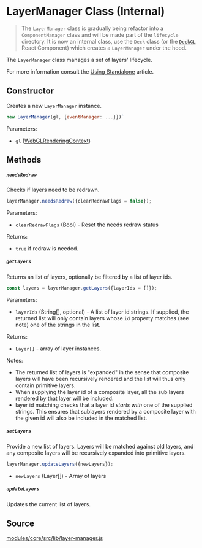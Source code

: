 # LayerManager Class (Internal)

> The `LayerManager` class is gradually being refactor into a `ComponentManager` class and will be made part of the `lifecycle` directory. It is now an internal class, use the `Deck` class (or the [`DeckGL`](/docs/api-reference/react/deckgl.md) React Component) which creates a `LayerManager` under the hood.

The `LayerManager` class manages a set of layers' lifecycle.

For more information consult the [Using Standalone](/docs/get-started/using-standalone.md) article.


## Constructor

Creates a new `LayerManager` instance.

```js
new LayerManager(gl, {eventManager: ...}})`
```

Parameters:

* `gl` ([WebGLRenderingContext](https://developer.mozilla.org/en-US/docs/Web/API/WebGLRenderingContext))


## Methods

##### `needsRedraw`

Checks if layers need to be redrawn.

```js
layerManager.needsRedraw({clearRedrawFlags = false});
```

Parameters:

* `clearRedrawFlags` (Bool) - Reset the needs redraw status

Returns:

* `true` if redraw is needed.

##### `getLayers`

Returns an list of layers, optionally be filtered by a list of layer ids.

```js
const layers = layerManager.getLayers({layerIds = []});
```

Parameters:

* `layerIds` (String[], optional) - A list of layer id strings. If supplied, the returned list will only contain layers whose `id` property matches (see note) one of the strings in the list.

Returns:

* `Layer[]` - array of layer instances.

Notes:

* The returned list of layers is "expanded" in the sense that composite layers will have been recursively rendered and the list will thus only contain primitive layers.
* When supplying the layer id of a composite layer, all the sub layers rendered by that layer will be included.
* layer id matching checks that a layer id *starts with* one of the supplied strings. This ensures that sublayers rendered by a composite layer with the given id will also be included in the matched list.


##### `setLayers`

Provide a new list of layers. Layers will be matched against old layers, and any composite layers will be recursively expanded into primitive layers.

```js
layerManager.updateLayers({newLayers});
```

* `newLayers` (Layer[]) - Array of layers


##### `updateLayers`

Updates the current list of layers.


## Source

[modules/core/src/lib/layer-manager.js](https://github.com/uber/deck.gl/tree/7.1-release/modules/core/src/lib/layer-manager.js)
